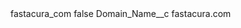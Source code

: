 <?xml version="1.0" encoding="UTF-8"?>
<CustomMetadata xmlns="http://soap.sforce.com/2006/04/metadata" xmlns:xsi="http://www.w3.org/2001/XMLSchema-instance" xmlns:xsd="http://www.w3.org/2001/XMLSchema">
    <label>fastacura_com</label>
    <protected>false</protected>
    <values>
        <field>Domain_Name__c</field>
        <value xsi:type="xsd:string">fastacura.com</value>
    </values>
</CustomMetadata>
